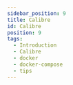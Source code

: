 ```yaml
---
sidebar_position: 9
title: Calibre
id: Calibre
position: 9
tags:
  - Introduction
  - Calibre
  - docker
  - docker-compose
  - tips
---
```

